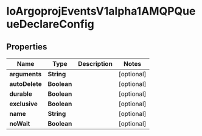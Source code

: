 

# IoArgoprojEventsV1alpha1AMQPQueueDeclareConfig


## Properties

Name | Type | Description | Notes
------------ | ------------- | ------------- | -------------
**arguments** | **String** |  |  [optional]
**autoDelete** | **Boolean** |  |  [optional]
**durable** | **Boolean** |  |  [optional]
**exclusive** | **Boolean** |  |  [optional]
**name** | **String** |  |  [optional]
**noWait** | **Boolean** |  |  [optional]



